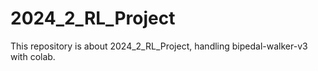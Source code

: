# 2024_2_RL_Project
This repository is about 2024_2_RL_Project, handling bipedal-walker-v3 with colab.
